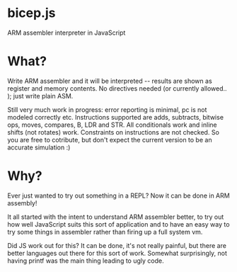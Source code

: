 bicep.js
========

ARM assembler interpreter in JavaScript

What?
=====

Write ARM assembler and it will be interpreted -- results are shown as register and memory contents.
No directives needed (or currently allowed.. ); just write plain ASM.

Still very much work in progress: error reporting is minimal, pc is not modeled correctly etc.
Instructions supported are adds, subtracts, bitwise ops, moves, compares, B, LDR and STR. All conditionals
work and inline shifts (not rotates) work. Constraints
on instructions are not checked. So you are free to cotribute, but don't expect the current version to
be an accurate simulation :)

Why?
====

Ever just wanted to try out something in a REPL? Now it can be done in ARM assembly!

It all started with the intent to understand ARM assembler better, to try out how well JavaScript suits this 
sort of application and to have an easy way to try some things in assembler rather than firing up a full system
vm.

Did JS work out for this? It can be done, it's not really painful, but there are better languages out
there for this sort of work. Somewhat surprisingly, not having printf was the main thing leading to ugly code.


